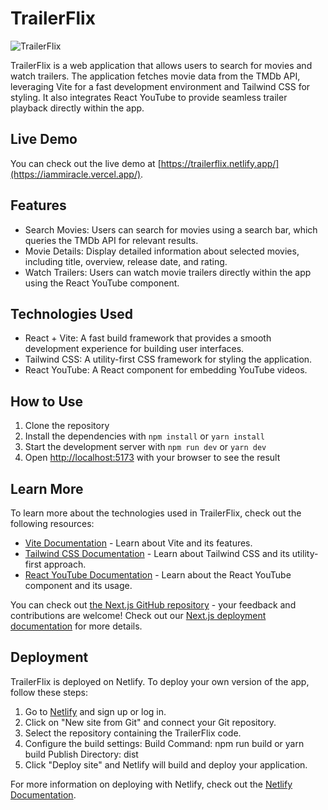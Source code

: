 # TrailerFlix
![TrailerFlix](https://github.com/iammiracle01/my-portfolio/blob/master/public/preview2.PNG?raw=true)

TrailerFlix is a web application that allows users to search for movies and watch trailers. The application fetches movie data from the TMDb API, leveraging Vite for a fast development environment and Tailwind CSS for styling. It also integrates React YouTube to provide seamless trailer playback directly within the app.

## Live Demo

You can check out the live demo at [https://trailerflix.netlify.app/](https://iammiracle.vercel.app/).

## Features

- Search Movies: Users can search for movies using a search bar, which queries the TMDb API for relevant results.
- Movie Details: Display detailed information about selected movies, including title, overview, release date, and rating.
- Watch Trailers: Users can watch movie trailers directly within the app using the React YouTube component.

## Technologies Used

- React + Vite: A fast build framework that provides a smooth development experience for building user interfaces.
- Tailwind CSS: A utility-first CSS framework for styling the application.
- React YouTube: A React component for embedding YouTube videos.

## How to Use

1. Clone the repository
2. Install the dependencies with `npm install` or `yarn install`
3. Start the development server with `npm run dev` or `yarn dev`
4. Open [http://localhost:5173](http://localhost:5173) with your browser to see the result

## Learn More

To learn more about the technologies used in TrailerFlix, check out the following resources:

- [Vite Documentation](https://vitejs.dev/guide/) -  Learn about Vite and its features.
- [Tailwind CSS Documentation](https://tailwindcss.com/docs/installation) -  Learn about Tailwind CSS and its utility-first approach.
- [React YouTube Documentation](https://www.npmjs.com/package/react-youtube) - Learn about the React YouTube component and its usage.

You can check out [the Next.js GitHub repository](https://github.com/vercel/next.js/) - your feedback and contributions are welcome!
Check out our [Next.js deployment documentation](https://nextjs.org/docs/deployment) for more details.

## Deployment

TrailerFlix is deployed on Netlify. To deploy your own version of the app, follow these steps:

1. Go to [Netlify](https://www.netlify.com/) and sign up or log in.
2. Click on "New site from Git" and connect your Git repository.
3. Select the repository containing the TrailerFlix code.
4. Configure the build settings:
    Build Command: npm run build or yarn build
    Publish Directory: dist
5. Click "Deploy site" and Netlify will build and deploy your application.

For more information on deploying with Netlify, check out the [Netlify Documentation](https://docs.netlify.com/frameworks/vite/).